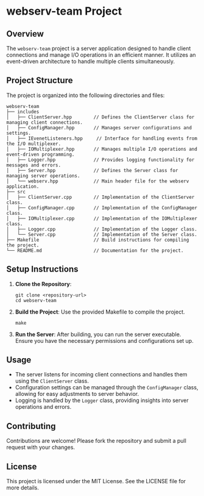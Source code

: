 # webserv-team Project

## Overview
The `webserv-team` project is a server application designed to handle client connections and manage I/O operations in an efficient manner. It utilizes an event-driven architecture to handle multiple clients simultaneously.

## Project Structure
The project is organized into the following directories and files:

```
webserv-team
├── includes
│   ├── ClientServer.hpp        // Defines the ClientServer class for managing client connections.
│   ├── ConfigManager.hpp       // Manages server configurations and settings.
│   ├── IEvenetListeners.hpp     // Interface for handling events from the I/O multiplexer.
│   ├── IOMultiplexer.hpp       // Manages multiple I/O operations and event-driven programming.
│   ├── Logger.hpp              // Provides logging functionality for messages and errors.
│   ├── Server.hpp              // Defines the Server class for managing server operations.
│   └── webserv.hpp             // Main header file for the webserv application.
├── src
│   ├── ClientServer.cpp        // Implementation of the ClientServer class.
│   ├── ConfigManager.cpp       // Implementation of the ConfigManager class.
│   ├── IOMultiplexer.cpp       // Implementation of the IOMultiplexer class.
│   ├── Logger.cpp              // Implementation of the Logger class.
│   └── Server.cpp              // Implementation of the Server class.
├── Makefile                    // Build instructions for compiling the project.
└── README.md                   // Documentation for the project.
```

## Setup Instructions
1. **Clone the Repository**: 
   ```
   git clone <repository-url>
   cd webserv-team
   ```

2. **Build the Project**: 
   Use the provided Makefile to compile the project.
   ```
   make
   ```

3. **Run the Server**: 
   After building, you can run the server executable. Ensure you have the necessary permissions and configurations set up.

## Usage
- The server listens for incoming client connections and handles them using the `ClientServer` class.
- Configuration settings can be managed through the `ConfigManager` class, allowing for easy adjustments to server behavior.
- Logging is handled by the `Logger` class, providing insights into server operations and errors.

## Contributing
Contributions are welcome! Please fork the repository and submit a pull request with your changes.

## License
This project is licensed under the MIT License. See the LICENSE file for more details.